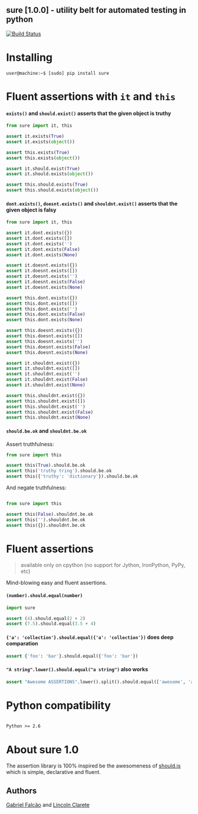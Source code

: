 ## sure [1.0.0] - utility belt for automated testing in python
[![Build Status](https://secure.travis-ci.org/gabrielfalcao/sure.png)](http://travis-ci.org/gabrielfalcao/sure)

# Installing

    user@machine:~$ [sudo] pip install sure

# Fluent assertions with `it` and `this`

#### `exists()` and `should.exist()` asserts that the given object is truthy

```python
from sure import it, this

assert it.exists(True)
assert it.exists(object())

assert this.exists(True)
assert this.exists(object())

assert it.should.exist(True)
assert it.should.exists(object())

assert this.should.exists(True)
assert this.should.exists(object())
```

#### `dont.exists()`, `doesnt.exists()` and `shouldnt.exist()` asserts that the given object is falsy

```python
from sure import it, this

assert it.dont.exists({})
assert it.dont.exists([])
assert it.dont.exists('')
assert it.dont.exists(False)
assert it.dont.exists(None)

assert it.doesnt.exists({})
assert it.doesnt.exists([])
assert it.doesnt.exists('')
assert it.doesnt.exists(False)
assert it.doesnt.exists(None)

assert this.dont.exists({})
assert this.dont.exists([])
assert this.dont.exists('')
assert this.dont.exists(False)
assert this.dont.exists(None)

assert this.doesnt.exists({})
assert this.doesnt.exists([])
assert this.doesnt.exists('')
assert this.doesnt.exists(False)
assert this.doesnt.exists(None)

assert it.shouldnt.exist({})
assert it.shouldnt.exist([])
assert it.shouldnt.exist('')
assert it.shouldnt.exist(False)
assert it.shouldnt.exist(None)

assert this.shouldnt.exist({})
assert this.shouldnt.exist([])
assert this.shouldnt.exist('')
assert this.shouldnt.exist(False)
assert this.shouldnt.exist(None)
```

#### `should.be.ok` and `shouldnt.be.ok`

Assert truthfulness:

```python
from sure import this

assert this(True).should.be.ok
assert this('truthy tring').should.be.ok
assert this({'truthy': 'dictionary'}).should.be.ok
```

And negate truthfulness:

```python

from sure import this

assert this(False).shouldnt.be.ok
assert this('').shouldnt.be.ok
assert this({}).shouldnt.be.ok
```

# Fluent assertions

> available only on cpython (no support for Jython, IronPython, PyPy, etc)

Mind-blowing easy and fluent assertions.

#### `(number).should.equal(number)`

```python
import sure

assert (4).should.equal(2 + 2)
assert (7.5).should.equal(3.5 + 4)
```

#### `{'a': 'collection'}.should.equal({'a': 'collection'})` does deep comparation

```python
assert {'foo': 'bar'}.should.equal({'foo': 'bar'})
```

#### `"A string".lower().should.equal("a string")` also works

```python
assert "Awesome ASSERTIONS".lower().split().should.equal(['awesome', 'assertions'])
```

# Python compatibility

```

Python >= 2.6

```


# About sure 1.0

The assertion library is 100% inspired be the awesomeness of [should.js](https://github.com/visionmedia/should.js) which is simple, declarative and fluent.


## Authors

[Gabriel Falcão](http://github.com/gabrielfalcao) and [Lincoln Clarete](http://github.com/clarete)
